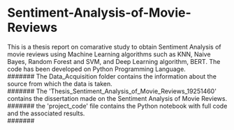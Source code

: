 # Sentiment-Analysis-of-Movie-Reviews
This is a thesis report on comarative study to obtain Sentiment Analysis of movie reviews using Machine Learning algorithms such as KNN, Naive Bayes, Random Forest and SVM, and Deep Learning algorithm, BERT. The code has been developed on Python Programming Language.<br>
#######
The Data_Acquisition folder contains the information about the source from which the data is taken.<br>
#######
The 'Thesis_Sentiment_Analysis_of_Movie_Reviews_19251460' contains the dissertation made on the Sentiment Analysis of Movie Reviews.<br>
#######
the 'project_code' file contains the Python notebook with full code and the associated results.<br>
#######
